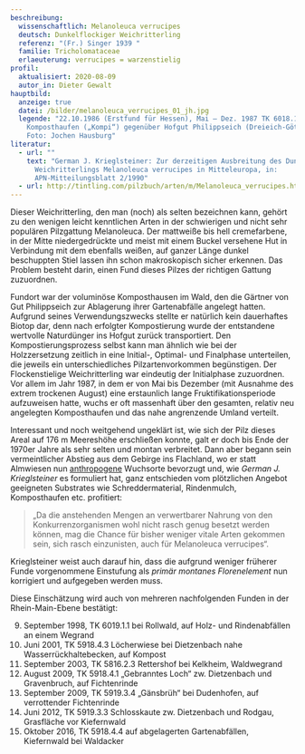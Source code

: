 ```yaml
---
beschreibung:
  wissenschaftlich: Melanoleuca verrucipes
  deutsch: Dunkelflockiger Weichritterling
  referenz: "(Fr.) Singer 1939 "
  familie: Tricholomataceae
  erlaeuterung: verrucipes = warzenstielig
profil:
  aktualisiert: 2020-08-09
  autor_in: Dieter Gewalt
hauptbild:
  anzeige: true
  datei: /bilder/melanoleuca_verrucipes_01_jh.jpg
  legende: "22.10.1986 (Erstfund für Hessen), Mai – Dez. 1987 TK 6018.1.2 Großer
    Komposthaufen („Kompi“) gegenüber Hofgut Philippseich (Dreieich-Götzenhain)
    Foto: Jochen Hausburg"
literatur:
  - url: ""
    text: "German J. Krieglsteiner: Zur derzeitigen Ausbreitung des Dunkelflockigen
      Weichritterlings Melanoleuca verrucipes in Mitteleuropa, in:
      APN-Mitteilungsblatt 2/1990"
  - url: http://tintling.com/pilzbuch/arten/m/Melanoleuca_verrucipes.html
---
```

Dieser Weichritterling, den man (noch) als selten bezeichnen kann, gehört zu den wenigen leicht kenntlichen Arten in der schwierigen und nicht sehr populären Pilzgattung Melanoleuca. Der mattweiße bis hell cremefarbene, in der Mitte niedergedrückte und meist mit einem Buckel versehene Hut in Verbindung mit dem ebenfalls weißen, auf ganzer Länge dunkel beschuppten Stiel lassen ihn schon makroskopisch sicher erkennen. Das Problem besteht darin, einen Fund dieses Pilzes der richtigen Gattung zuzuordnen.

Fundort war der voluminöse Komposthausen im Wald, den die Gärtner von Gut Philippseich zur Ablagerung ihrer Gartenabfälle angelegt hatten. Aufgrund seines Verwendungszwecks stellte er natürlich kein dauerhaftes Biotop dar, denn nach erfolgter Kompostierung wurde der entstandene wertvolle Naturdünger ins Hofgut zurück transportiert. Den Kompostierungsprozess selbst kann man ähnlich wie bei der Holzzersetzung zeitlich in eine Initial-, Optimal- und Finalphase unterteilen, die jeweils ein unterschiedliches Pilzartenvorkommen begünstigen. Der Flockenstielige Weichritterling war eindeutig der Initialphase zuzuordnen. Vor allem im Jahr 1987, in dem er von Mai bis Dezember (mit Ausnahme des extrem trockenen August) eine erstaunlich lange Fruktifikationsperiode aufzuweisen hatte, wuchs er oft massenhaft über den gesamten, relativ neu angelegten Komposthaufen und das nahe angrenzende Umland verteilt.

Interessant und noch weitgehend ungeklärt ist, wie sich der Pilz dieses Areal auf 176 m Meereshöhe erschließen konnte, galt er doch bis Ende der 1970er Jahre als sehr selten und montan verbreitet. Dann aber begann sein vermeintlicher Abstieg aus dem Gebirge ins Flachland, wo er statt Almwiesen nun [anthropogene](anthropogen "Glossar") Wuchsorte bevorzugt und, wie *German J. Krieglsteiner* es formuliert hat, ganz entschieden vom plötzlichen Angebot geeigneten Substrates wie Schreddermaterial, Rindenmulch, Komposthaufen etc. profitiert:

>  „Da die anstehenden Mengen an verwertbarer Nahrung von den Konkurrenzorganismen wohl nicht rasch genug besetzt werden können, mag die Chance für bisher weniger vitale Arten gekommen sein, sich rasch einzunisten, auch für Melanoleuca verrucipes“. 

Krieglsteiner weist auch darauf hin, dass die aufgrund weniger früherer Funde vorgenommene Einstufung als *primär montanes Florenelement* nun korrigiert und aufgegeben werden muss.

Diese Einschätzung wird auch von mehreren nachfolgenden Funden in der Rhein-Main-Ebene bestätigt:

9. September 1998, TK 6019.1.1 bei Rollwald, auf Holz- und Rindenabfällen an einem Wegrand  
10. Juni 2001, TK 5918.4.3 Löcherwiese bei Dietzenbach nahe Wasserrückhaltebecken, auf Kompost  
11. September 2003, TK 5816.2.3 Rettershof bei Kelkheim, Waldwegrand  
12. August 2009, TK 5918.4.1 „Gebranntes Loch“ zw. Dietzenbach und Gravenbruch, auf Fichtenrinde  
13. September 2009, TK 5919.3.4 „Gänsbrüh“ bei Dudenhofen, auf verrottender Fichtenrinde  
14. Juni 2012, TK 5919.3.3 Schlosskaute zw. Dietzenbach und Rodgau, Grasfläche vor Kiefernwald  
15. Oktober 2016, TK 5918.4.4 auf abgelagerten Gartenabfällen, Kiefernwald bei Waldacker